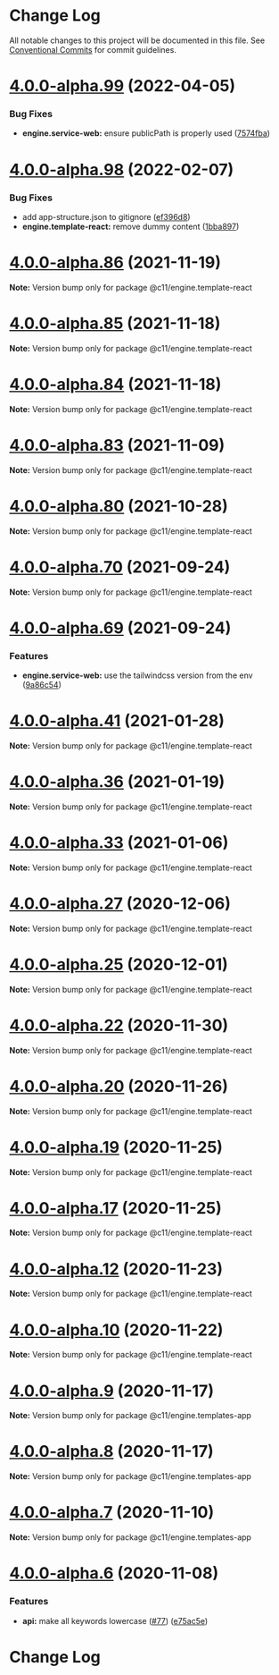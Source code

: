 # Change Log

All notable changes to this project will be documented in this file.
See [Conventional Commits](https://conventionalcommits.org) for commit guidelines.

# [4.0.0-alpha.99](https://github.com/code11/engine/compare/v4.0.0-alpha.98...v4.0.0-alpha.99) (2022-04-05)


### Bug Fixes

* **engine.service-web:** ensure publicPath is properly used ([7574fba](https://github.com/code11/engine/commit/7574fba21ce48e34399e208a79afcc9705240123))





# [4.0.0-alpha.98](https://github.com/code11/engine/compare/v4.0.0-alpha.97...v4.0.0-alpha.98) (2022-02-07)


### Bug Fixes

* add app-structure.json to gitignore ([ef396d8](https://github.com/code11/engine/commit/ef396d82cd25df03f60d12652272b021fae747df))
* **engine.template-react:** remove dummy content ([1bba897](https://github.com/code11/engine/commit/1bba897a5918e07ef8570a9e580157fce6d60f97))





# [4.0.0-alpha.86](https://github.com/code11/engine/compare/v4.0.0-alpha.78...v4.0.0-alpha.86) (2021-11-19)

**Note:** Version bump only for package @c11/engine.template-react





# [4.0.0-alpha.85](https://github.com/code11/engine/compare/v4.0.0-alpha.78...v4.0.0-alpha.85) (2021-11-18)

**Note:** Version bump only for package @c11/engine.template-react





# [4.0.0-alpha.84](https://github.com/code11/engine/compare/v4.0.0-alpha.78...v4.0.0-alpha.84) (2021-11-18)

**Note:** Version bump only for package @c11/engine.template-react





# [4.0.0-alpha.83](https://github.com/code11/engine/compare/v4.0.0-alpha.78...v4.0.0-alpha.83) (2021-11-09)

**Note:** Version bump only for package @c11/engine.template-react





# [4.0.0-alpha.80](https://github.com/code11/engine/compare/v4.0.0-alpha.79...v4.0.0-alpha.80) (2021-10-28)

**Note:** Version bump only for package @c11/engine.template-react





# [4.0.0-alpha.70](https://github.com/code11/engine/compare/v4.0.0-alpha.69...v4.0.0-alpha.70) (2021-09-24)

**Note:** Version bump only for package @c11/engine.template-react





# [4.0.0-alpha.69](https://github.com/code11/engine/compare/v4.0.0-alpha.66...v4.0.0-alpha.69) (2021-09-24)


### Features

* **engine.service-web:** use the tailwindcss version from the env ([9a86c54](https://github.com/code11/engine/commit/9a86c54d29980c03a66e5ddab3c251ebefe4440f))





# [4.0.0-alpha.41](https://github.com/code11/engine/compare/v4.0.0-alpha.13...v4.0.0-alpha.41) (2021-01-28)

**Note:** Version bump only for package @c11/engine.template-react





# [4.0.0-alpha.36](https://github.com/code11/engine/compare/v4.0.0-alpha.35...v4.0.0-alpha.36) (2021-01-19)

**Note:** Version bump only for package @c11/engine.template-react





# [4.0.0-alpha.33](https://github.com/code11/engine/compare/v4.0.0-alpha.32...v4.0.0-alpha.33) (2021-01-06)

**Note:** Version bump only for package @c11/engine.template-react





# [4.0.0-alpha.27](https://github.com/code11/engine/compare/v4.0.0-alpha.26...v4.0.0-alpha.27) (2020-12-06)

**Note:** Version bump only for package @c11/engine.template-react





# [4.0.0-alpha.25](https://github.com/code11/engine/compare/v4.0.0-alpha.24...v4.0.0-alpha.25) (2020-12-01)

**Note:** Version bump only for package @c11/engine.template-react





# [4.0.0-alpha.22](https://github.com/code11/engine/compare/v4.0.0-alpha.21...v4.0.0-alpha.22) (2020-11-30)

**Note:** Version bump only for package @c11/engine.template-react





# [4.0.0-alpha.20](https://github.com/code11/engine/compare/v4.0.0-alpha.19...v4.0.0-alpha.20) (2020-11-26)

**Note:** Version bump only for package @c11/engine.template-react





# [4.0.0-alpha.19](https://github.com/code11/engine/compare/v4.0.0-alpha.18...v4.0.0-alpha.19) (2020-11-25)

**Note:** Version bump only for package @c11/engine.template-react





# [4.0.0-alpha.17](https://github.com/code11/engine/compare/v4.0.0-alpha.15...v4.0.0-alpha.17) (2020-11-25)

**Note:** Version bump only for package @c11/engine.template-react





# [4.0.0-alpha.12](https://github.com/code11/engine/compare/v4.0.0-alpha.10...v4.0.0-alpha.12) (2020-11-23)

**Note:** Version bump only for package @c11/engine.template-react





# [4.0.0-alpha.10](https://github.com/code11/engine/compare/v4.0.0-alpha.9...v4.0.0-alpha.10) (2020-11-22)

**Note:** Version bump only for package @c11/engine.template-react





# [4.0.0-alpha.9](https://github.com/code11/engine/compare/v4.0.0-alpha.8...v4.0.0-alpha.9) (2020-11-17)

**Note:** Version bump only for package @c11/engine.templates-app





# [4.0.0-alpha.8](https://github.com/code11/engine/compare/v4.0.0-alpha.7...v4.0.0-alpha.8) (2020-11-17)

**Note:** Version bump only for package @c11/engine.templates-app





# [4.0.0-alpha.7](https://github.com/code11/engine/compare/v4.0.0-alpha.6...v4.0.0-alpha.7) (2020-11-10)

**Note:** Version bump only for package @c11/engine.templates-app





# [4.0.0-alpha.6](https://github.com/code11/engine/compare/v4.0.0-alpha.5...v4.0.0-alpha.6) (2020-11-08)


### Features

* **api:** make all keywords lowercase ([#77](https://github.com/code11/engine/issues/77)) ([e75ac5e](https://github.com/code11/engine/commit/e75ac5ea1103b379aa84626d641007d9befe8c7d))





# Change Log
